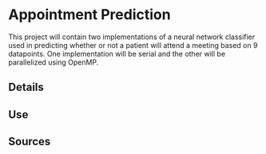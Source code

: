 # Appointment Prediction
This project will contain two implementations of a neural network classifier
used in predicting whether or not a patient will attend a meeting based on 
9 datapoints. One implementation will be serial and the other will be 
parallelized using OpenMP.
## Details

## Use

## Sources

